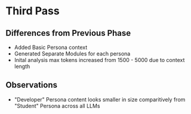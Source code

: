 # Third Pass

## Differences from Previous Phase

- Added Basic Persona context
- Generated Separate Modules for each persona
- Inital analysis max tokens increased from 1500 - 5000 due to context length

## Observations

- "Developer" Persona content looks smaller in size comparitively from "Student" Persona across all LLMs
